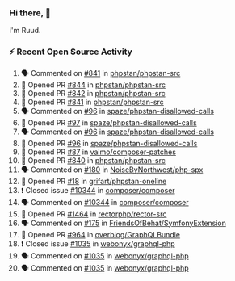 ### Hi there, 👋

I'm Ruud.
 
### :zap: Recent Open Source Activity

<!--START_SECTION:activity-->
1. 🗣 Commented on [#841](https://github.com/phpstan/phpstan-src/issues/841) in [phpstan/phpstan-src](https://github.com/phpstan/phpstan-src)
2. 💪 Opened PR [#844](https://github.com/phpstan/phpstan-src/pull/844) in [phpstan/phpstan-src](https://github.com/phpstan/phpstan-src)
3. 💪 Opened PR [#842](https://github.com/phpstan/phpstan-src/pull/842) in [phpstan/phpstan-src](https://github.com/phpstan/phpstan-src)
4. 💪 Opened PR [#841](https://github.com/phpstan/phpstan-src/pull/841) in [phpstan/phpstan-src](https://github.com/phpstan/phpstan-src)
5. 🗣 Commented on [#96](https://github.com/spaze/phpstan-disallowed-calls/issues/96) in [spaze/phpstan-disallowed-calls](https://github.com/spaze/phpstan-disallowed-calls)
6. 💪 Opened PR [#97](https://github.com/spaze/phpstan-disallowed-calls/pull/97) in [spaze/phpstan-disallowed-calls](https://github.com/spaze/phpstan-disallowed-calls)
7. 🗣 Commented on [#96](https://github.com/spaze/phpstan-disallowed-calls/issues/96) in [spaze/phpstan-disallowed-calls](https://github.com/spaze/phpstan-disallowed-calls)
8. 💪 Opened PR [#96](https://github.com/spaze/phpstan-disallowed-calls/pull/96) in [spaze/phpstan-disallowed-calls](https://github.com/spaze/phpstan-disallowed-calls)
9. 💪 Opened PR [#87](https://github.com/vaimo/composer-patches/pull/87) in [vaimo/composer-patches](https://github.com/vaimo/composer-patches)
10. 💪 Opened PR [#840](https://github.com/phpstan/phpstan-src/pull/840) in [phpstan/phpstan-src](https://github.com/phpstan/phpstan-src)
11. 🗣 Commented on [#180](https://github.com/NoiseByNorthwest/php-spx/issues/180) in [NoiseByNorthwest/php-spx](https://github.com/NoiseByNorthwest/php-spx)
12. 💪 Opened PR [#18](https://github.com/grifart/phpstan-oneline/pull/18) in [grifart/phpstan-oneline](https://github.com/grifart/phpstan-oneline)
13. ❗️ Closed issue [#10344](https://github.com/composer/composer/issues/10344) in [composer/composer](https://github.com/composer/composer)
14. 🗣 Commented on [#10344](https://github.com/composer/composer/issues/10344) in [composer/composer](https://github.com/composer/composer)
15. 💪 Opened PR [#1464](https://github.com/rectorphp/rector-src/pull/1464) in [rectorphp/rector-src](https://github.com/rectorphp/rector-src)
16. 🗣 Commented on [#175](https://github.com/FriendsOfBehat/SymfonyExtension/issues/175) in [FriendsOfBehat/SymfonyExtension](https://github.com/FriendsOfBehat/SymfonyExtension)
17. 💪 Opened PR [#964](https://github.com/overblog/GraphQLBundle/pull/964) in [overblog/GraphQLBundle](https://github.com/overblog/GraphQLBundle)
18. ❗️ Closed issue [#1035](https://github.com/webonyx/graphql-php/issues/1035) in [webonyx/graphql-php](https://github.com/webonyx/graphql-php)
19. 🗣 Commented on [#1035](https://github.com/webonyx/graphql-php/issues/1035) in [webonyx/graphql-php](https://github.com/webonyx/graphql-php)
20. 🗣 Commented on [#1035](https://github.com/webonyx/graphql-php/issues/1035) in [webonyx/graphql-php](https://github.com/webonyx/graphql-php)
<!--END_SECTION:activity-->
